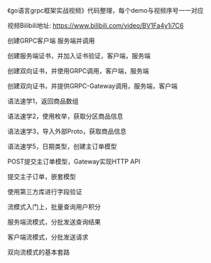 《go语言grpc框架实战视频》代码整理，每个demo与视频序号一一对应


视频Bilibili地址: https://www.bilibili.com/video/BV1Fa4y1i7C6

创建GRPC客户端 服务端并调用

创建服务端证书，并加入证书验证，客户端，服务端

创建双向证书，并使用GRPC调用，客户端，服务端

创建双向证书，并提供GRPC-Gateway调用，服务端，客户端

语法速学1，返回商品数组

语法速学2，使用枚举，获取分区商品信息

语法速学3，导入外部Proto，获取商品信息

语法速学5，日期类型，创建主订单模型

POST提交主订单模型，Gateway实现HTTP API

提交主子订单，嵌套模型

使用第三方库进行字段验证

流模式入门上，批量查询用户积分

服务端流模式，分批发送查询结果

客户端流模式，分批发送请求

双向流模式的基本套路
